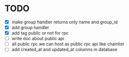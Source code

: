 # TODO

- [x] make group handler returns only name and group_id
- [x] add group handler
- [x] add tag public or not for rpc
- [ ] write doc about public api
- [ ] all public rpc we can host as public rpc api like chainlist
- [ ] add created_at and updated_at columns in database